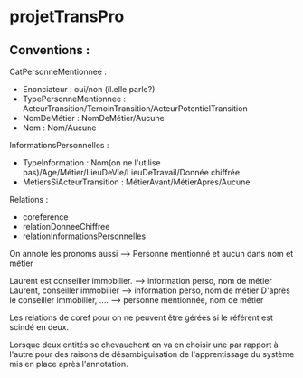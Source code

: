 # projetTransPro

## Conventions : 

CatPersonneMentionnee : 
- Enonciateur : oui/non (il.elle parle?)
- TypePersonneMentionnee : ActeurTransition/TemoinTransition/ActeurPotentielTransition
- NomDeMétier : NomDeMétier/Aucune
- Nom : Nom/Aucune

InformationsPersonnelles : 
- TypeInformation : Nom(on ne l'utilise pas)/Age/Métier/LieuDeVie/LieuDeTravail/Donnée chiffrée
- MetiersSiActeurTransition : MétierAvant/MétierApres/Aucune

Relations : 
- coreference
- relationDonneeChiffree
- relationInformationsPersonnelles

On annote les pronoms aussi --> Personne mentionné et aucun dans nom et métier

Laurent est conseiller immobilier. --> information perso, nom de métier
Laurent, conseiller immobilier --> information perso, nom de métier
D'après le conseiller immobilier, .... --> personne mentionnée, nom de métier

Les relations de coref pour on ne peuvent être gérées si le référent est scindé en deux.

Lorsque deux entités se chevauchent on va en choisir une par rapport à l'autre pour des raisons de désambiguisation de l'apprentissage du système mis en place après l'annotation.